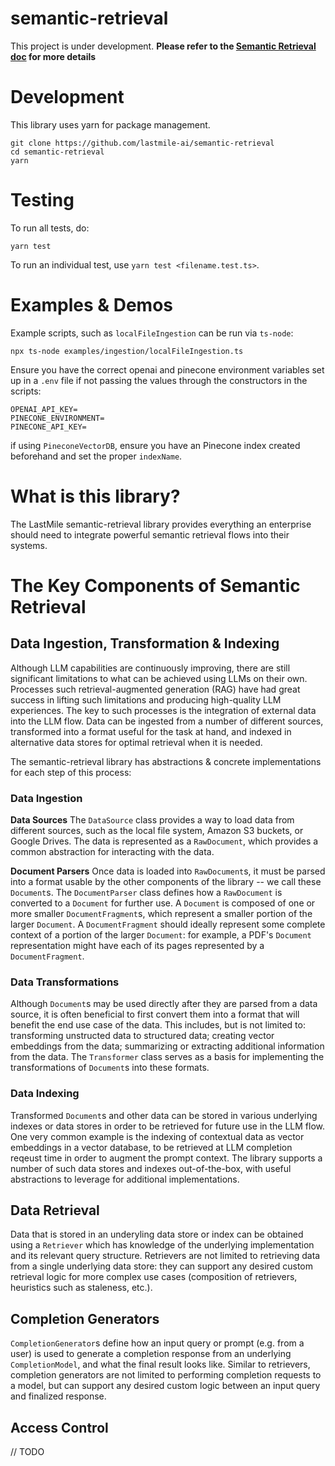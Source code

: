 # semantic-retrieval

This project is under development.
**Please refer to the [Semantic Retrieval doc](https://docs.google.com/document/d/1XO4lj-cpFgd6Gl4VkkDsz7K5Y03quW3G1qXOyVaKyY8/edit?pli=1#heading=h.pml5g74m7m5n) for more details**

# Development
This library uses yarn for package management.
```
git clone https://github.com/lastmile-ai/semantic-retrieval
cd semantic-retrieval
yarn
```

# Testing
To run all tests, do:
```
yarn test
```

To run an individual test, use `yarn test <filename.test.ts>`.

# Examples & Demos
Example scripts, such as `localFileIngestion` can be run via `ts-node`:
```
npx ts-node examples/ingestion/localFileIngestion.ts
```
Ensure you have the correct openai and pinecone environment variables set up in a `.env` file if not
passing the values through the constructors in the scripts:
```
OPENAI_API_KEY=
PINECONE_ENVIRONMENT=
PINECONE_API_KEY=
```
if using `PineconeVectorDB`, ensure you have an Pinecone index created beforehand and set the proper `indexName`.

# What is this library?
The LastMile semantic-retrieval library provides everything an enterprise should need to integrate powerful semantic retrieval flows into their systems.

# The Key Components of Semantic Retrieval

## Data Ingestion, Transformation & Indexing
Although LLM capabilities are continuously improving, there are still significant limitations to what can be achieved using LLMs on their own. Processes such retrieval-augmented generation (RAG) have had great success in lifting such limitations and producing high-quality LLM experiences. The key to such processes is the integration of external data into the LLM flow. Data can be ingested from a number of different sources, transformed into a format useful for the task at hand, and indexed in alternative data stores for optimal retrieval when it is needed.

The semantic-retrieval library has abstractions & concrete implementations for each step of this process:

### Data Ingestion

**Data Sources**
The `DataSource` class provides a way to load data from different sources, such as the local file system, Amazon S3 buckets, or Google Drives. The data is represented as a `RawDocument`, which provides a common abstraction for interacting with the data.

**Document Parsers**
Once data is loaded into `RawDocument`s, it must be parsed into a format usable by the other components of the library -- we call these `Document`s. The `DocumentParser` class defines how a `RawDocument` is converted to a `Document` for further use. A `Document` is composed of one or more smaller `DocumentFragment`s, which represent a smaller portion of the larger `Document`. A `DocumentFragment` should ideally represent some complete context of a portion of the larger `Document`: for example, a PDF's `Document` representation might have each of its pages represented by a `DocumentFragment`.

### Data Transformations
Although `Document`s may be used directly after they are parsed from a data source, it is often beneficial to first convert them into a format that will benefit the end use case of the data. This includes, but is not limited to: transforming unstructed data to structured data; creating vector embeddings from the data; summarizing or extracting additional information from the data. The `Transformer` class serves as a basis for implementing the transformations of `Document`s into these formats.

### Data Indexing
Transformed `Document`s and other data can be stored in various underlying indexes or data stores in order to be retrieved for future use in the LLM flow. One very common example is the indexing of contextual data as vector embeddings in a vector database, to be retrieved at LLM completion reqeust time in order to augment the prompt context. The library supports a number of such data stores and indexes out-of-the-box, with useful abstractions to leverage for additional implementations.


## Data Retrieval
Data that is stored in an underyling data store or index can be obtained using a `Retriever` which has knowledge of the underlying implementation and its relevant query structure. Retrievers are not limited to retrieving data from a single underlying data store: they can support any desired custom retrieval logic for more complex use cases (composition of retrievers, heuristics such as staleness, etc.).


## Completion Generators
`CompletionGenerator`s define how an input query or prompt (e.g. from a user) is used to generate a completion response from an underlying `CompletionModel`, and what the final result looks like. Similar to retrievers, completion generators are not limited to performing completion requests to a model, but can support any desired custom logic between an input query and finalized response.

## Access Control
// TODO
